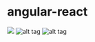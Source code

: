 # angular-react

![](https://cloud.githubusercontent.com/assets/6887120/10417856/79f40da6-704a-11e5-9471-2c0c793a3683.png?width=150px)
![alt tag](https://cloud.githubusercontent.com/assets/6887120/10417857/79faf648-704a-11e5-9213-d407ecc31bad.png)
![alt tag](https://cloud.githubusercontent.com/assets/6887120/10417858/79ffdb36-704a-11e5-859d-d8aceae2f4a6.png)
